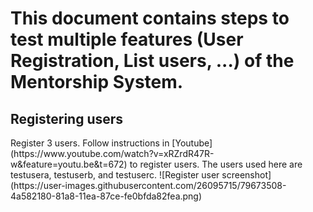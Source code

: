 <h1>This document contains steps to test multiple features (User Registration, List users, ...) of the Mentorship System.</h1>

<h2>Registering users</h2>
Register 3 users. Follow instructions in [Youtube](https://www.youtube.com/watch?v=xRZrdR47R-w&feature=youtu.be&t=672) to register users. The users used here are testusera, testuserb, and testuserc.
![Register user screenshot](https://user-images.githubusercontent.com/26095715/79673508-4a582180-81a8-11ea-87ce-fe0bfda82fea.png)
